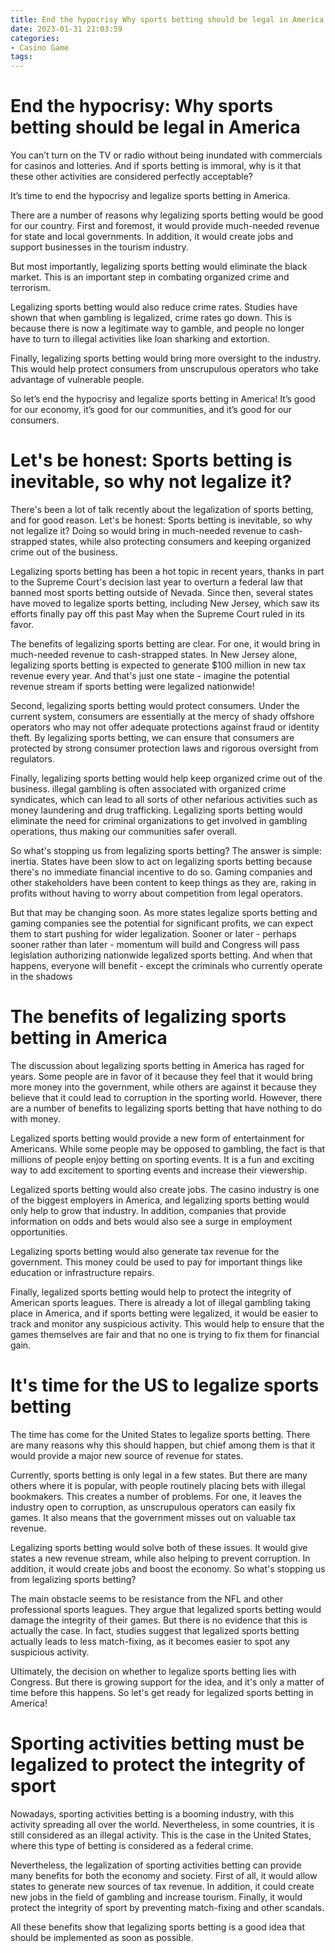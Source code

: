 ```yaml
---
title: End the hypocrisy Why sports betting should be legal in America
date: 2023-01-31 21:03:59
categories:
- Casino Game
tags:
---
```



#  End the hypocrisy: Why sports betting should be legal in America

You can’t turn on the TV or radio without being inundated with commercials for casinos and lotteries. And if sports betting is immoral, why is it that these other activities are considered perfectly acceptable?

It’s time to end the hypocrisy and legalize sports betting in America.

There are a number of reasons why legalizing sports betting would be good for our country. First and foremost, it would provide much-needed revenue for state and local governments. In addition, it would create jobs and support businesses in the tourism industry.

But most importantly, legalizing sports betting would eliminate the black market. This is an important step in combating organized crime and terrorism.

Legalizing sports betting would also reduce crime rates. Studies have shown that when gambling is legalized, crime rates go down. This is because there is now a legitimate way to gamble, and people no longer have to turn to illegal activities like loan sharking and extortion.

Finally, legalizing sports betting would bring more oversight to the industry. This would help protect consumers from unscrupulous operators who take advantage of vulnerable people.

So let’s end the hypocrisy and legalize sports betting in America! It’s good for our economy, it’s good for our communities, and it’s good for our consumers.

#  Let's be honest: Sports betting is inevitable, so why not legalize it?

There's been a lot of talk recently about the legalization of sports betting, and for good reason. Let's be honest: Sports betting is inevitable, so why not legalize it? Doing so would bring in much-needed revenue to cash-strapped states, while also protecting consumers and keeping organized crime out of the business.

Legalizing sports betting has been a hot topic in recent years, thanks in part to the Supreme Court's decision last year to overturn a federal law that banned most sports betting outside of Nevada. Since then, several states have moved to legalize sports betting, including New Jersey, which saw its efforts finally pay off this past May when the Supreme Court ruled in its favor.

The benefits of legalizing sports betting are clear. For one, it would bring in much-needed revenue to cash-strapped states. In New Jersey alone, legalizing sports betting is expected to generate $100 million in new tax revenue every year. And that's just one state - imagine the potential revenue stream if sports betting were legalized nationwide!

Second, legalizing sports betting would protect consumers. Under the current system, consumers are essentially at the mercy of shady offshore operators who may not offer adequate protections against fraud or identity theft. By legalizing sports betting, we can ensure that consumers are protected by strong consumer protection laws and rigorous oversight from regulators.

Finally, legalizing sports betting would help keep organized crime out of the business. illegal gambling is often associated with organized crime syndicates, which can lead to all sorts of other nefarious activities such as money laundering and drug trafficking. Legalizing sports betting would eliminate the need for criminal organizations to get involved in gambling operations, thus making our communities safer overall.

So what's stopping us from legalizing sports betting? The answer is simple: inertia. States have been slow to act on legalizing sports betting because there's no immediate financial incentive to do so. Gaming companies and other stakeholders have been content to keep things as they are, raking in profits without having to worry about competition from legal operators.

But that may be changing soon. As more states legalize sports betting and gaming companies see the potential for significant profits, we can expect them to start pushing for wider legalization. Sooner or later - perhaps sooner rather than later - momentum will build and Congress will pass legislation authorizing nationwide legalized sports betting. And when that happens, everyone will benefit - except the criminals who currently operate in the shadows

#  The benefits of legalizing sports betting in America

The discussion about legalizing sports betting in America has raged for years. Some people are in favor of it because they feel that it would bring more money into the government, while others are against it because they believe that it could lead to corruption in the sporting world. However, there are a number of benefits to legalizing sports betting that have nothing to do with money.

Legalized sports betting would provide a new form of entertainment for Americans. While some people may be opposed to gambling, the fact is that millions of people enjoy betting on sporting events. It is a fun and exciting way to add excitement to sporting events and increase their viewership.

Legalized sports betting would also create jobs. The casino industry is one of the biggest employers in America, and legalizing sports betting would only help to grow that industry. In addition, companies that provide information on odds and bets would also see a surge in employment opportunities.

Legalizing sports betting would also generate tax revenue for the government. This money could be used to pay for important things like education or infrastructure repairs.

Finally, legalized sports betting would help to protect the integrity of American sports leagues. There is already a lot of illegal gambling taking place in America, and if sports betting were legalized, it would be easier to track and monitor any suspicious activity. This would help to ensure that the games themselves are fair and that no one is trying to fix them for financial gain.

#  It's time for the US to legalize sports betting

The time has come for the United States to legalize sports betting. There are many reasons why this should happen, but chief among them is that it would provide a major new source of revenue for states.

Currently, sports betting is only legal in a few states. But there are many others where it is popular, with people routinely placing bets with illegal bookmakers. This creates a number of problems. For one, it leaves the industry open to corruption, as unscrupulous operators can easily fix games. It also means that the government misses out on valuable tax revenue.

Legalizing sports betting would solve both of these issues. It would give states a new revenue stream, while also helping to prevent corruption. In addition, it would create jobs and boost the economy. So what's stopping us from legalizing sports betting?

The main obstacle seems to be resistance from the NFL and other professional sports leagues. They argue that legalized sports betting would damage the integrity of their games. But there is no evidence that this is actually the case. In fact, studies suggest that legalized sports betting actually leads to less match-fixing, as it becomes easier to spot any suspicious activity.

Ultimately, the decision on whether to legalize sports betting lies with Congress. But there is growing support for the idea, and it's only a matter of time before this happens. So let's get ready for legalized sports betting in America!

#  Sporting activities betting must be legalized to protect the integrity of sport

Nowadays, sporting activities betting is a booming industry, with this activity spreading all over the world. Nevertheless, in some countries, it is still considered as an illegal activity. This is the case in the United States, where this type of betting is considered as a federal crime.

Nevertheless, the legalization of sporting activities betting can provide many benefits for both the economy and society. First of all, it would allow states to generate new sources of tax revenue. In addition, it could create new jobs in the field of gambling and increase tourism. Finally, it would protect the integrity of sport by preventing match-fixing and other scandals.

All these benefits show that legalizing sports betting is a good idea that should be implemented as soon as possible.